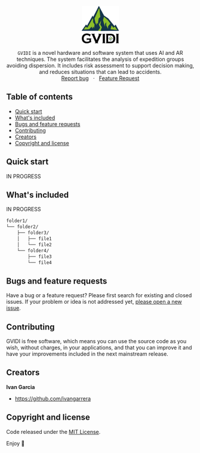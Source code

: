 <p align="center">
  <img src="./GVIDI_Trans.png" alt="Logo" width=100  height=100>
  <p align="center">
     <code>GVIDI</code> is a novel hardware and software system that uses AI and AR techniques. The system facilitates the analysis of expedition groups avoiding dispersion. It includes risk assessment to support decision making, and reduces situations that can lead to accidents.
    <br>
    <a href="https://github.com/ivangarrera/GVIDI/issues/new?template=bug_report.md">Report bug</a>
    &nbsp; · &nbsp;
    <a href="https://github.com/ivangarrera/GVIDI/issues/new?template=feature_request.md">Feature Request</a>
  </p>
</p>

## Table of contents

- [Quick start](#quick-start)
- [What's included](#whats-included)
- [Bugs and feature requests](#bugs-and-feature-requests)
- [Contributing](#contributing)
- [Creators](#creators)
- [Copyright and license](#copyright-and-license)

## Quick start

IN PROGRESS

## What's included

IN PROGRESS

```text
folder1/
└── folder2/
    ├── folder3/
    │   ├── file1
    │   └── file2
    └── folder4/
        ├── file3
        └── file4
```

## Bugs and feature requests

Have a bug or a feature request? Please first search for existing and closed issues. If your problem or idea is not addressed yet, [please open a new issue](https://github.com/ivangarrera/GVIDI/issues/new?template=bug_report.md).

## Contributing

GVIDI is free software, which means you can use the source code as you wish, without charges, in your applications, and that you can improve it and have your improvements included in the next mainstream release.

## Creators

**Ivan Garcia**

- <https://github.com/ivangarrera>

## Copyright and license

Code released under the [MIT License](https://github.com/ivangarrera/GVIDI/blob/master/LICENSE).

Enjoy :metal:
